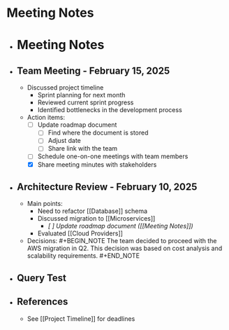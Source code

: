 # Meeting Notes

- # Meeting Notes
- ## Team Meeting - February 15, 2025
  - Discussed project timeline
    - Sprint planning for next month
    - Reviewed current sprint progress
    - Identified bottlenecks in the development process
  - Action items:
    - [ ] Update roadmap document
      - [ ] Find where the document is stored
      - [ ] Adjust date
      - [ ] Share link with the team
    - [ ] Schedule one-on-one meetings with team members
    - [x] Share meeting minutes with stakeholders
- ## Architecture Review - February 10, 2025
  - Main points:
    - Need to refactor [[Database]] schema
    - Discussed migration to [[Microservices]]
      - _[ ] Update roadmap document ([[Meeting Notes]])_
    - Evaluated [[Cloud Providers]]
  - Decisions:
    #+BEGIN_NOTE
    The team decided to proceed with the AWS migration in Q2.
    This decision was based on cost analysis and scalability requirements.
    #+END_NOTE
- ## Query Test
- ## References
  - See [[Project Timeline]] for deadlines